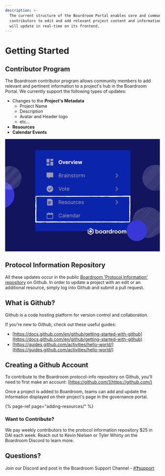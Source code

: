```yaml
---
description: >-
  The current structure of the Boardroom Portal enables core and community
  contributors to edit and add relevant project content and information, which
  will update in real-time on its frontend.
---
```


# Getting Started

## Contributor Program

The Boardroom contributor program allows community members to add relevant and pertinent information to a project's hub in the Boardroom Portal. We currently support the following types of updates:

* Changes to the **Project's Metadata**
  * Project Name
  * Description
  * Avatar and Header logo
  * etc...
* **Resources**
* **Calendar Events**

![A Project&apos;s Navigation Sidebar on the Boardroom Portal](../../../.gitbook/assets/image%20%286%29.png)

## Protocol Information Repository

All these updates occur in the public [Boardroom 'Protocol Information' repository](https://github.com/boardroom-inc/protocol-Info) on Github. In order to update a project with an edit or an additional resource, simply log into Github and submit a pull request.

## What is Github?

Github is a code hosting platform for version control and collaboration.

If you're new to Github, check out these useful guides:

* [https://docs.github.com/en/github/getting-started-with-github](https://docs.github.com/en/github/getting-started-with-github)
* [https://guides.github.com/activities/hello-world/](https://guides.github.com/activities/hello-world/)

## Creating a Github Account

To contribute to the Boardroom protocol-info repository on Github, you'll need to first make an account: [https://github.com/](https://github.com/)

Once a project is added to Boardroom, teams can add and update the information displayed on their project's page in the governance portal.

{% page-ref page="adding-resources/" %}

### Want to Contribute?

We pay weekly contributors to the protocol information repository $25 in DAI each week. Reach out to Kevin Nielsen or Tyler Whirty on the Boardroom Discord to learn more.

## Questions?

Join our Discord and post in the Boardroom Support Channel - [\#❓support](https://discord.gg/CEZ8WfuK8s)

